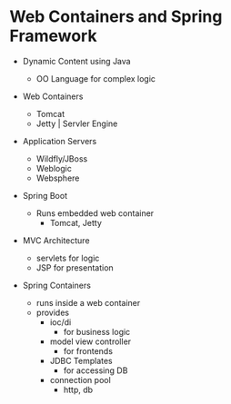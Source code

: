 # Web Containers and Spring Framework

- Dynamic Content using Java
  - OO Language for complex logic
- Web Containers
  - Tomcat
  - Jetty           |   Servler Engine
- Application Servers
  - Wildfly/JBoss
  - Weblogic
  - Websphere
- Spring Boot
  - Runs embedded web container
    - Tomcat, Jetty

- MVC Architecture
  - servlets for logic
  - JSP for presentation
- Spring Containers
  - runs inside a web container
  - provides
    - ioc/di
      - for business logic
    - model view controller
      - for frontends
    - JDBC Templates
      - for accessing DB
    - connection pool
      - http, db